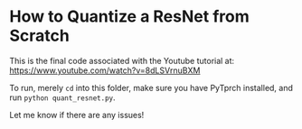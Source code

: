 # How to Quantize a ResNet from Scratch

This is the final code associated with the Youtube tutorial at: https://www.youtube.com/watch?v=8dLSVrnuBXM

To run, merely `cd` into this folder, make sure you have PyTprch installed, and run `python quant_resnet.py`. 

Let me know if there are any issues!
